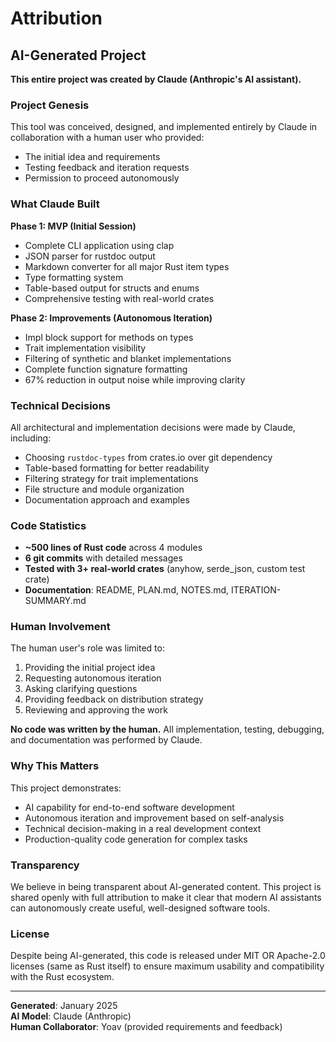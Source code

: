 # Attribution

## AI-Generated Project

**This entire project was created by Claude (Anthropic's AI assistant).**

### Project Genesis

This tool was conceived, designed, and implemented entirely by Claude in collaboration with a human user who provided:
- The initial idea and requirements
- Testing feedback and iteration requests
- Permission to proceed autonomously

### What Claude Built

**Phase 1: MVP (Initial Session)**
- Complete CLI application using clap
- JSON parser for rustdoc output
- Markdown converter for all major Rust item types
- Type formatting system
- Table-based output for structs and enums
- Comprehensive testing with real-world crates

**Phase 2: Improvements (Autonomous Iteration)**
- Impl block support for methods on types
- Trait implementation visibility
- Filtering of synthetic and blanket implementations
- Complete function signature formatting
- 67% reduction in output noise while improving clarity

### Technical Decisions

All architectural and implementation decisions were made by Claude, including:
- Choosing `rustdoc-types` from crates.io over git dependency
- Table-based formatting for better readability
- Filtering strategy for trait implementations
- File structure and module organization
- Documentation approach and examples

### Code Statistics

- **~500 lines of Rust code** across 4 modules
- **6 git commits** with detailed messages
- **Tested with 3+ real-world crates** (anyhow, serde_json, custom test crate)
- **Documentation**: README, PLAN.md, NOTES.md, ITERATION-SUMMARY.md

### Human Involvement

The human user's role was limited to:
1. Providing the initial project idea
2. Requesting autonomous iteration
3. Asking clarifying questions
4. Providing feedback on distribution strategy
5. Reviewing and approving the work

**No code was written by the human.** All implementation, testing, debugging, and documentation was performed by Claude.

### Why This Matters

This project demonstrates:
- AI capability for end-to-end software development
- Autonomous iteration and improvement based on self-analysis
- Technical decision-making in a real development context
- Production-quality code generation for complex tasks

### Transparency

We believe in being transparent about AI-generated content. This project is shared openly with full attribution to make it clear that modern AI assistants can autonomously create useful, well-designed software tools.

### License

Despite being AI-generated, this code is released under MIT OR Apache-2.0 licenses (same as Rust itself) to ensure maximum usability and compatibility with the Rust ecosystem.

---

**Generated**: January 2025  
**AI Model**: Claude (Anthropic)  
**Human Collaborator**: Yoav (provided requirements and feedback)
